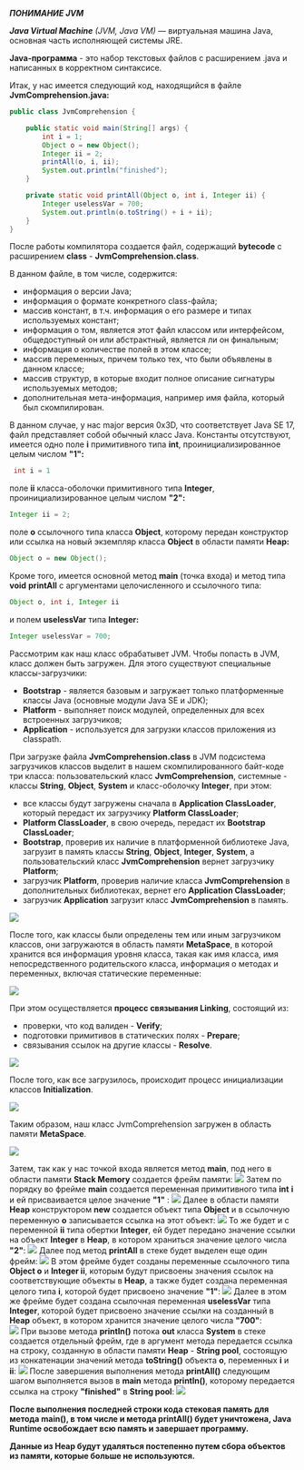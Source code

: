 **_ПОНИМАНИЕ JVM_**

***Java  Virtual Machine*** *(JVM,  Java  VM)*  —  виртуальная
машина Java, основная часть исполняющей системы JRE.

**Java-программа** - это набор текстовых файлов с расширением
.java и написанных в корректном синтаксисе.

Итак, у нас имеется следующий код, находящийся в файле **JvmComprehension.java:**
~~~Java
public class JvmComprehension {

    public static void main(String[] args) {
        int i = 1;                      
        Object o = new Object();        
        Integer ii = 2;                 
        printAll(o, i, ii);             
        System.out.println("finished"); 
    }

    private static void printAll(Object o, int i, Integer ii) {
        Integer uselessVar = 700;                   
        System.out.println(o.toString() + i + ii);  
    }
}
~~~

После работы компилятора создается файл, содержащий **bytecode** с расширением
**class** - **JvmComprehension.class**.

В данном файле, в том числе,
содержится:
* информация о версии Java;
* информация о формате конкретного class-файла;
* массив констант, в т.ч. информация о его размере и типах
используемых констант;
* информация о том, является этот файл классом или интерфейсом,
общедоступный он или абстрактный, является ли он финальным;
* информация о количестве полей в этом классе;
* массив переменных, причем только тех, что были объявлены
в данном классе;
* массив структур, в которые входит полное описание сигнатуры
используемых методов;
* дополнительная мета-информация, например имя файла, который
был скомпилирован.

В данном случае, у нас major версия 0x3D, что соответствует
Java SE 17, файл представляет собой обычный класс Java. 
Константы отсутствуют, имеется одно поле **i** примитивного
типа **int**, проинициализированное целым числом **"1":**
~~~Java
 int i = 1
~~~
поле **ii** класса-оболочки примитивного типа **Integer**, проинициализированное
целым числом **"2":**
~~~Java
Integer ii = 2;
~~~
поле **o** ссылочного типа класса **Object**, которому передан конструктор 
или ссылка на новый экземпляр класса **Object** в области памяти **Heap:**
~~~Java
Object o = new Object();
~~~
Кроме того, имеется основной метод **main** (точка входа) и метод
типа **void** **printAll** c аргументами целочисленного и ссылочного типа:
~~~Java
Object o, int i, Integer ii
~~~
и полем **uselessVar** типа **Integer:**
~~~Java
Integer uselessVar = 700;
~~~

Рассмотрим как наш класс обрабатывет JVM. Чтобы попасть в JVM,
класс должен быть загружен. Для этого существуют специальные
классы-загрузчики:
* **Bootstrap** - является базовым и 
загружает только платформенные классы Java (основные модули 
Java SE и JDK);
* **Platform** -  выполняет поиск модулей, 
определенных для всех встроенных загрузчиков;
* **Application** - используется для загрузки классов приложения
из classpath.

 
При загрузке файла **JvmComprehension.class** в JVM подсистема 
загрузчиков классов выделит в нашем скомпилированного байт-коде
три класса: пользовательский класс **JvmComprehension**, системные - 
классы **String**, **Object**, **System** и класс-оболочку **Integer**, 
при этом:
* все классы будут загружены сначала в **Application ClassLoader**,
который передаст их загрузчику **Platform ClassLoader**;
* **Platform ClassLoader**, в свою очередь, передаст их **Bootstrap ClassLoader**;
* **Bootstrap**, проверив их наличие в платформенной библиотеке
Java, загрузит в память классы **String**, **Object**, **Integer**, **System**,
а пользовательский класс **JvmComprehension** вернет загрузчику **Platform**;
* загрузчик **Platform**, проверив наличие класса **JvmComprehension** 
в дополнительных библиотеках, вернет его **Application ClassLoader**;
* загрузчик **Application** загрузит класс **JvmComprehension** в память.

![](/ClassLoaders.jpg)

После того, как классы были определены тем или иным загрузчиком классов, 
они загружаются в область памяти **MetaSpace**, в которой хранится 
вся информация уровня класса, такая как имя класса, имя непосредственного
родительского класса, информация о методах и переменных, включая 
статические переменные:

![](/MethodArea.jpg)

При этом осуществляется **процесс связывания Linking**, состоящий из:
* проверки, что код валиден - **Verify**;
* подготовки примитивов в статических полях - **Prepare**;
* связывания ссылок на другие классы - **Resolve**.

![](/Linking.jpg)

После того, как все загрузилось, происходит процесс инициализации классов
**Initialization**.

![](/Initialization.jpg)

Таким образом, наш класс JvmComprehension загружен в область памяти 
**MetaSpace**.

![](/MetaSpaceJvmComprehension.jpg)

Затем, так как у нас точкой входа является метод **main**, под него 
в области памяти **Stack Memory** создается фрейм памяти:
![](/МетодMain.jpg)
Затем по порядку во фрейме **main** создается переменная примитивного 
типа **int** **i** и ей присваивается целое значение **"1"** :
![](/IntI.jpg)
Далее в области памяти **Heap** конструктором **new** создается объект типа **Object** и в 
ссылочную переменную **o** записывается ссылка на этот объект:
![](/ОбъектO.jpg)
То же будет и с переменной **ii** типа обертки **Integer**, ей будет передано
значение ссылки на объект **Integer** в **Heap**, в котором храниться
значение целого числа **"2"**:
![](/IntegerII.jpg)
Далее под метод **printAll** в стеке будет выделен еще один фрейм:
![](/MethodPrintAll.jpg)
В этом фрейме будет созданы переменные ссылочного типа **Object o** и
**Integer ii**, которым будут присвоены значения ссылок на соответствующие
объекты в **Heap**, а также будет создана переменная целого типа **i**,
которой будет присвоено значение **"1"**:
![](/VarMethodPrintAll.jpg)
Далее в этом же фрейме будет создана ссылочная переменная **uselessVar** типа **Integer**,
которой будет присвоено значение ссылки на созданный в **Heap** объект, в котором 
хранится значение целого числа **"700"**:  
![](/VarUselessVar.jpg)
При вызове метода **println()** потока **out** класса **System**
в стеке создается отдельный фрейм, где в аргумент метода передается ссылка 
на строку, созданную в области памяти **Heap** - **String pool**, состоящую из
конкатенации значений метода **toString()** объекта **o**, переменных **i** и
**ii**:
![](/PrintLn.jpg)
После завершения выполнения метода **printAll()** следующим шагом выполняется 
вызов в **main** метода **println()**, которому передается ссылка на строку **"finished"**
в **String pool**:
![](/PrintlnMain.jpg)

**После выполнения последней строки кода стековая память для метода **main()**,
в том числе и метода **printAll()** будет уничтожена, Java Runtime освобождает
всю память и завершает программу.**

**Данные из Heap будут удаляться постепенно путем сбора объектов из памяти,
которые больше не используются.**







